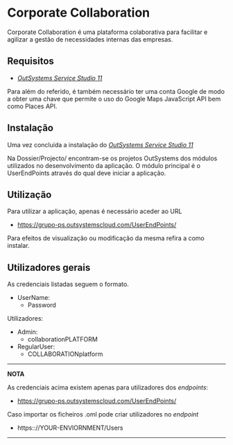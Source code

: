 

# Corporate Collaboration

Corporate Collaboration é uma plataforma colaborativa para facilitar e agilizar a gestão de necessidades internas das empresas.


## Requisitos

- [_OutSystems Service Studio 11_](https://www.outsystems.com/downloads/)

Para além do referido, é também necessário ter uma conta Google de modo a obter uma chave que permite o uso do Google Maps JavaScript API bem como Places API.

## Instalação

Uma vez concluída a instalação do [_OutSystems Service Studio 11_](#Requisitos)

Na Dossier/Projecto/ encontram-se os projetos OutSystems dos módulos utilizados no desenvolvimento da aplicação. 
O módulo principal é o UserEndPoints através do qual deve iniciar a aplicação. 

## Utilização

Para utilizar a aplicação, apenas é necessário aceder ao URL 
- https://grupo-ps.outsystemscloud.com/UserEndPoints/

Para efeitos de visualização ou modificação da mesma refira a como instalar.

## Utilizadores gerais
As credenciais listadas seguem o formato.
- UserName:
    - Password

Utilizadores:

- Admin: 
    - collaborationPLATFORM
- RegularUser:
    - COLLABORATIONplatform

---
**NOTA**

As credenciais acima existem apenas para utilizadores dos _endpoints_:

- https://grupo-ps.outsystemscloud.com/UserEndPoints/

Caso importar os ficheiros .oml pode criar utilizadores no _endpoint_
 - https:://YOUR-ENVIORNMENT/Users

---